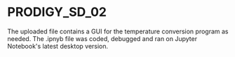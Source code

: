# PRODIGY_SD_02
The uploaded file contains a GUI for the temperature conversion program as needed. 
The .ipnyb file was coded, debugged and ran on Jupyter Notebook's latest desktop version.
